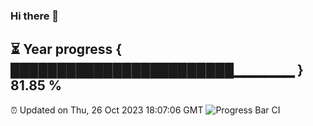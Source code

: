 ### Hi there 👋
⏳ Year progress { ████████████████████████▁▁▁▁▁▁ } 81.85 %
---
⏰ Updated on Thu, 26 Oct 2023 18:07:06 GMT
![Progress Bar CI](https://github.com/Moyi321/Moyi321/workflows/Progress%20Bar%20CI/badge.svg)
